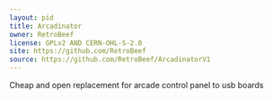 ```yaml
---
layout: pid
title: Arcadinator
owner: RetroBeef
license: GPLv2 AND CERN-OHL-S-2.0
site: https://github.com/RetroBeef
source: https://github.com/RetroBeef/ArcadinatorV1
---
```

Cheap and open replacement for arcade control panel to usb boards

